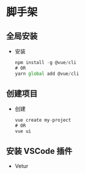 # 脚手架

## 全局安装

- 安装

    ```js
    npm install -g @vue/cli
    # OR
    yarn global add @vue/cli
    ```

## 创建项目

- 创建

    ```js
    vue create my-project
    # OR
    vue ui
    ```

## 安装 VSCode 插件

- Vetur
